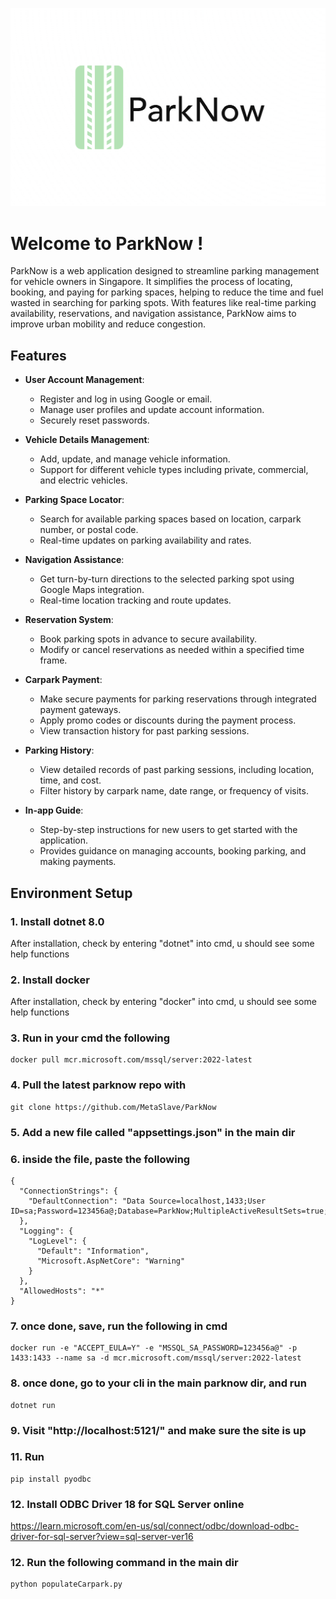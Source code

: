 ![parknowlogo](images/parknow.png)

# Welcome to ParkNow ! 

ParkNow is a web application designed to streamline parking management for vehicle owners in Singapore. It simplifies the process of locating, booking, and paying for parking spaces, helping to reduce the time and fuel wasted in searching for parking spots. With features like real-time parking availability, reservations, and navigation assistance, ParkNow aims to improve urban mobility and reduce congestion.

## Features

- **User Account Management**: 
  - Register and log in using Google or email.
  - Manage user profiles and update account information.
  - Securely reset passwords.

- **Vehicle Details Management**: 
  - Add, update, and manage vehicle information.
  - Support for different vehicle types including private, commercial, and electric vehicles.

- **Parking Space Locator**: 
  - Search for available parking spaces based on location, carpark number, or postal code.
  - Real-time updates on parking availability and rates.

- **Navigation Assistance**: 
  - Get turn-by-turn directions to the selected parking spot using Google Maps integration.
  - Real-time location tracking and route updates.

- **Reservation System**: 
  - Book parking spots in advance to secure availability.
  - Modify or cancel reservations as needed within a specified time frame.

- **Carpark Payment**: 
  - Make secure payments for parking reservations through integrated payment gateways.
  - Apply promo codes or discounts during the payment process.
  - View transaction history for past parking sessions.

- **Parking History**: 
  - View detailed records of past parking sessions, including location, time, and cost.
  - Filter history by carpark name, date range, or frequency of visits.

- **In-app Guide**: 
  - Step-by-step instructions for new users to get started with the application.
  - Provides guidance on managing accounts, booking parking, and making payments.

## Environment Setup
### 1. Install dotnet 8.0
After installation, check by entering "dotnet" into cmd, u should see some help functions

### 2. Install docker
After installation, check by entering "docker" into cmd, u should see some help functions

### 3. Run in your cmd the following
```
docker pull mcr.microsoft.com/mssql/server:2022-latest
```

### 4. Pull the latest parknow repo with 
```
git clone https://github.com/MetaSlave/ParkNow
```

### 5. Add a new file called "appsettings.json" in the main dir

### 6. inside the file, paste the following
```
{
  "ConnectionStrings": {
    "DefaultConnection": "Data Source=localhost,1433;User ID=sa;Password=123456a@;Database=ParkNow;MultipleActiveResultSets=true;TrustServerCertificate=true"
  },
  "Logging": {
    "LogLevel": {
      "Default": "Information",
      "Microsoft.AspNetCore": "Warning"
    }
  },
  "AllowedHosts": "*"
}
```

### 7. once done, save, run the following in cmd
```
docker run -e "ACCEPT_EULA=Y" -e "MSSQL_SA_PASSWORD=123456a@" -p 1433:1433 --name sa -d mcr.microsoft.com/mssql/server:2022-latest
```

### 8. once done, go to your cli in the main parknow dir, and run 
```
dotnet run
```

### 9. Visit "http://localhost:5121/" and make sure the site is up

### 11. Run
```
pip install pyodbc
```

### 12. Install ODBC Driver 18 for SQL Server online
https://learn.microsoft.com/en-us/sql/connect/odbc/download-odbc-driver-for-sql-server?view=sql-server-ver16

### 12. Run the following command in the main dir
```
python populateCarpark.py
```